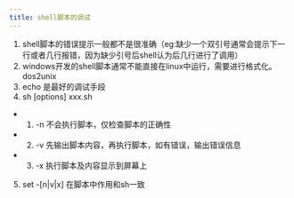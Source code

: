 ```yaml
---
title: shell脚本的调试
---
```


1. shell脚本的错误提示一般都不是很准确（eg:缺少一个双引号通常会提示下一行或者几行报错，因为缺少引号后shell认为后几行进行了调用）
2. windows开发的shell脚本通常不能直接在linux中运行，需要进行格式化。dos2unix
3. echo 是最好的调试手段
4. sh [options] xxx.sh
* 1. -n 不会执行脚本，仅检查脚本的正确性
* 2. -v 先输出脚本内容，再执行脚本，如有错误，输出错误信息
* 3. -x 执行脚本及内容显示到屏幕上
5. set -[n|v|x] 在脚本中作用和sh一致